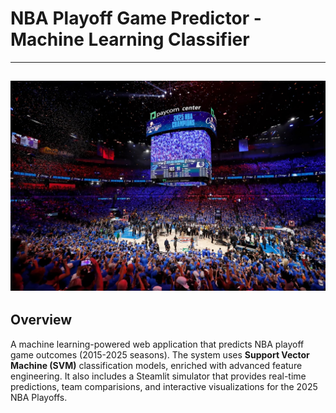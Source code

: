 # NBA Playoff Game Predictor - Machine Learning Classifier
---
![NBA Playoffs Court](https://github.com/savannahvo/NBA-Playoffs-Game-Predictor/blob/main/2025%20NBA%20Playoffs%20Court.jpeg?raw=true)
---
## Overview
A machine learning-powered web application that predicts NBA playoff game outcomes (2015-2025 seasons). The system uses **Support Vector Machine (SVM)** classification models, enriched with advanced feature engineering. It also includes a Steamlit simulator that provides real-time predictions, team comparisions, and interactive visualizations for the 2025 NBA Playoffs. 
